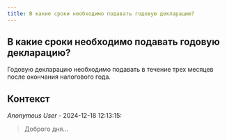```yaml
---
title: В какие сроки необходимо подавать годовую декларацию?
---
```


## В какие сроки необходимо подавать годовую декларацию?

Годовую декларацию необходимо подавать в течение трех месяцев после окончания налогового года.

## Контекст

_Anonymous User_ - 2024-12-18 12:13:15:

> Доброго дня...
